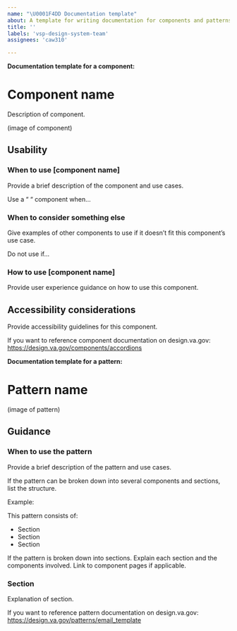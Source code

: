 ```yaml
---
name: "\U0001F4DD Documentation template"
about: A template for writing documentation for components and patterns
title: ''
labels: 'vsp-design-system-team'
assignees: 'caw310'

---
```


**Documentation template for a component:**

# Component name

Description of component. 

(image of component)

## Usability

### When to use [component name]
Provide a brief description of the component and use cases.

Use a “ “ component when...


### When to consider something else
Give examples of other components to use if it doesn’t fit this component’s use case.

Do not use if...

### How to use [component name]
Provide user experience guidance on how to use this component. 


## Accessibility considerations
Provide accessibility guidelines for this component. 

If you want to reference component documentation on design.va.gov: https://design.va.gov/components/accordions


**Documentation template for a pattern:**

# Pattern name
(image of pattern)

## Guidance

### When to use the pattern
Provide a brief description of the pattern and use cases.

If the pattern can be broken down into several components and sections, list the structure. 

Example: 

This pattern consists of:
- Section
- Section
- Section

If the pattern is broken down into sections. Explain each section and the components involved. Link to component pages if applicable. 


### Section  
Explanation of section. 


If you want to reference pattern documentation on design.va.gov: https://design.va.gov/patterns/email_template

